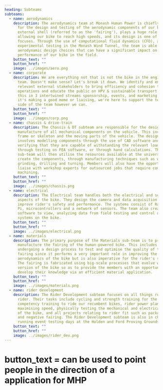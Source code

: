 ```yaml
---
heading: Subteams
subteams:
  - name: aerodynamics
    description: The aerodynamics team at Monash Human Power is chiefly responsible
      for the design and testing of the aerodynamic components of our bike. The
      external shell (referred to as the 'fairing'), plays a huge role in
      allowing our bike to reach high speeds, and its design is one of our main
      focuses. Through the use of computational fluid dynamics (CFD), as well as
      experimental testing in the Monash Wind Tunnel, the team is able to make
      aerodynamic design choices that can have a significant impact on the
      performance of our bike in the field.
    button_text: ""
    button_href: ""
    image: ../images/aero.png
  - name: corporate
    description: We are everything not that is not the bike in the engineering bike
      team. Doesn't make sense? Let's break it down. We identify and engage the
      relevant external stakeholders to bring efficiency and cohesion to MHP's
      operations and educate the public on HPV & sustainable transport. We do
      this in 3 intertwined streams sponsorship, events, and marketing. Whether
      it's making a good meme or liaising, we're here to support the technical
      side of the team however we can.
    button_text: ""
    button_href: ""
    image: ../images/corp.png
  - name: chassis & drive-train
    description: The Chassis & DT subteam are responsible for the design and
      manufacture of all mechanical components on the vehicle. This includes the
      frame or skeleton and the moving parts of the vehicle. The design process
      involves modelling components through the use of CAD software and then
      verifying that they are capable of withstanding the relevant loading
      through testing on FEA software, or through hand calculations. The
      sub-team will then utilise the resources available at the university to
      create the components, through manufacturing techniques such as welding,
      grinding, drilling and turning. Members will also have the opportunity to
      liaise with workshop experts for outsourced jobs that require complex
      machining.
    button_text: ""
    button_href: ""
    image: ../images/chassis.png
  - name: electrical
    description: The Electrical team handles both the electrical and software
      aspects of the bike. They design the camera and data acquisition system to
      improve rider's safety and performance. The systems consist of Raspberry
      Pi, microcontrollers and a network of sensors. The team also create custom
      software to view, analyzing data from field testing and control different
      systems on the bike.
    button_text: ""
    button_href: ""
    image: ../images/electrical.png
  - name: materials
    description: The primary purpose of the Materials sub-team is to prototype and
      manufacture the fairing of the human-powered bike. This includes
      undergoing a design process to test and optimise the quality of the
      fairing since it performs a very important role in improving the
      aerodynamics of the bike but is also imperative for the rider's safety.
      The fairing is fabricated using big-scale processes that evolve with each
      version of the bike so as to provide the members with an opportunity to
      develop their knowledge via an efficient material application.
    button_text: ""
    button_href: ""
    image: ../images/materials.png
  - name: rider development
    description: The Rider Development subteam focuses on all things relating to the
      rider. Their tasks include cycling and strength training for the riders,
      competency training to ride our recumbent bikes, rider power plans for
      maximising speed, physically testing the mechanical and electrical systems
      of the bike, and all projects relating to rider fit such as package space
      and negative fairing. The Rider Development subteam is also in charge of
      running event testing days at the Holden and Ford Proving Grounds.
    button_text: ""
    button_href: ""
    image: ../images/rider_dev.png
---
```


# button_text = can be used to point people in the direction of a application for MHP
